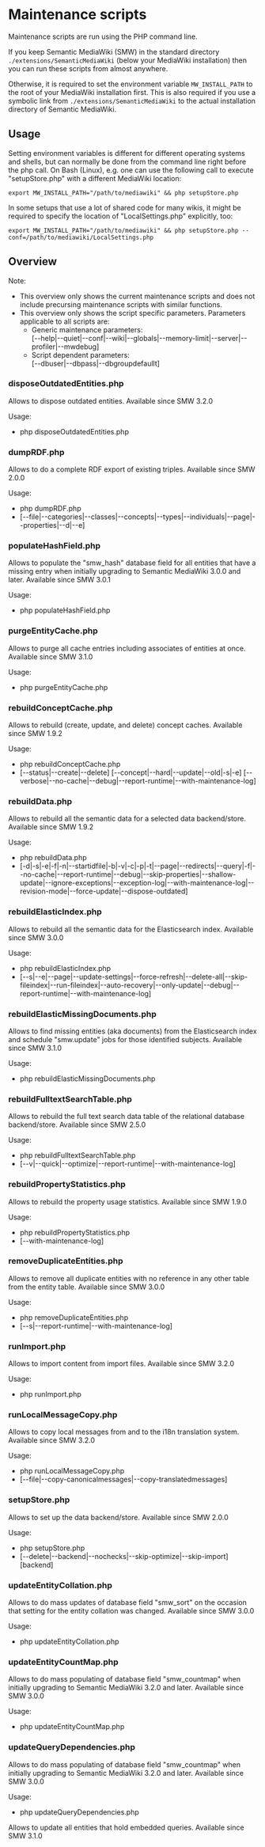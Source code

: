 # Maintenance scripts

Maintenance scripts are run using the PHP command line.

If you keep Semantic MediaWiki (SMW) in the standard directory `./extensions/SemanticMediaWiki`
(below your MediaWiki installation) then you can run these scripts from almost anywhere.

Otherwise, it is required to set the environment variable `MW_INSTALL_PATH` to the root of your
MediaWiki installation first. This is also required if you use a symbolic link from
`./extensions/SemanticMediaWiki` to the actual installation directory of Semantic MediaWiki.

## Usage

Setting environment variables is different for different operating systems and shells, but can
normally be done from the command line right before the php call. On Bash (Linux), e.g. one can
use the following call to execute "setupStore.php" with a different MediaWiki location:

```
export MW_INSTALL_PATH="/path/to/mediawiki" && php setupStore.php
```
In some setups that use a lot of shared code for many wikis, it might be required to specify the
location of "LocalSettings.php" explicitly, too:

```
export MW_INSTALL_PATH="/path/to/mediawiki" && php setupStore.php --conf=/path/to/mediawiki/LocalSettings.php
```

## Overview

Note:
* This overview only shows the current maintenance scripts and does not include precursing
maintenance scripts with similar functions.
* This overview only shows the script specific parameters. Parameters applicable to all scripts are:  
  * Generic maintenance parameters:  
    [--help|--quiet|--conf|--wiki|--globals|--memory-limit|--server|--profiler|--mwdebug]  
  * Script dependent parameters:  
    [--dbuser|--dbpass|--dbgroupdefaullt]

### disposeOutdatedEntities.php

Allows to dispose outdated entities. Available since SMW 3.2.0

Usage:
- php disposeOutdatedEntities.php

### dumpRDF.php

Allows to do a complete RDF export of existing triples. Available since SMW 2.0.0

Usage:
- php dumpRDF.php
- [--file|--categories|--classes|--concepts|--types|--individuals|--page|--properties|--d|--e]

### populateHashField.php

Allows to populate the "smw_hash" database field for all entities that have a missing entry when
initially upgrading to Semantic MediaWiki 3.0.0 and later. Available since SMW 3.0.1

Usage:
- php populateHashField.php

### purgeEntityCache.php

Allows to purge all cache entries including associates of entities at once. Available since SMW 3.1.0

Usage:
- php purgeEntityCache.php

### rebuildConceptCache.php

Allows to rebuild (create, update, and delete) concept caches. Available since SMW 1.9.2

Usage:
- php rebuildConceptCache.php
- [--status|--create|--delete] [--concept|--hard|--update|--old|-s|-e] [--verbose|--no-cache|--debug|--report-runtime|--with-maintenance-log]

### rebuildData.php

Allows to rebuild all the semantic data for a selected data backend/store. Available since SMW 1.9.2

Usage:
- php rebuildData.php
- [-d|-s|-e|-f|-n|--startidfile|-b|-v|-c|-p|-t|--page|--redirects|--query|-f|--no-cache|--report-runtime|--debug|--skip-properties|--shallow-update|--ignore-exceptions|--exception-log|--with-maintenance-log|--revision-mode|--force-update|--dispose-outdated]

### rebuildElasticIndex.php

Allows to rebuild all the semantic data for the Elasticsearch index. Available since SMW 3.0.0

Usage:
- php rebuildElasticIndex.php
- [--s|--e|--page|--update-settings|--force-refresh|--delete-all|--skip-fileindex|--run-fileindex|--auto-recovery|--only-update|--debug|--report-runtime|--with-maintenance-log]

### rebuildElasticMissingDocuments.php

Allows to find missing entities (aka documents) from the Elasticsearch index and schedule
"smw.update" jobs for those identified subjects. Available since SMW 3.1.0

Usage:
- php rebuildElasticMissingDocuments.php


### rebuildFulltextSearchTable.php

Allows to rebuild the full text search data table of the relational database backend/store.
 Available since SMW 2.5.0

Usage:
- php rebuildFulltextSearchTable.php
- [--v|--quick|--optimize|--report-runtime|--with-maintenance-log]

### rebuildPropertyStatistics.php

Allows to rebuild the property usage statistics. Available since SMW 1.9.0

Usage:
- php rebuildPropertyStatistics.php
- [--with-maintenance-log]

### removeDuplicateEntities.php

Allows to remove all duplicate entities with no reference in any other table from the entity table.
Available since SMW 3.0.0

Usage:
- php removeDuplicateEntities.php
- [--s|--report-runtime|--with-maintenance-log]

### runImport.php

Allows to import content from import files. Available since SMW 3.2.0

Usage:
- php runImport.php

### runLocalMessageCopy.php

Allows to copy local messages from and to the i18n translation system. Available since SMW 3.2.0

Usage:
- php runLocalMessageCopy.php
- [--file|--copy-canonicalmessages|--copy-translatedmessages]

### setupStore.php

Allows to set up the data backend/store. Available since SMW 2.0.0

Usage:
- php setupStore.php
- [--delete|--backend|--nochecks|--skip-optimize|--skip-import] [backend]

### updateEntityCollation.php

Allows to do mass updates of database field "smw_sort" on the occasion that setting for the entity
collation was changed. Available since SMW 3.0.0

Usage:
- php updateEntityCollation.php

### updateEntityCountMap.php

Allows to do mass populating of database field "smw_countmap" when initially upgrading to
Semantic MediaWiki 3.2.0 and later. Available since SMW 3.0.0

Usage:
- php updateEntityCountMap.php

### updateQueryDependencies.php

Allows to do mass populating of database field "smw_countmap" when initially upgrading to
Semantic MediaWiki 3.2.0 and later. Available since SMW 3.0.0

Usage:
- php updateQueryDependencies.php

Allows to update all entities that hold embedded queries. Available since SMW 3.1.0
